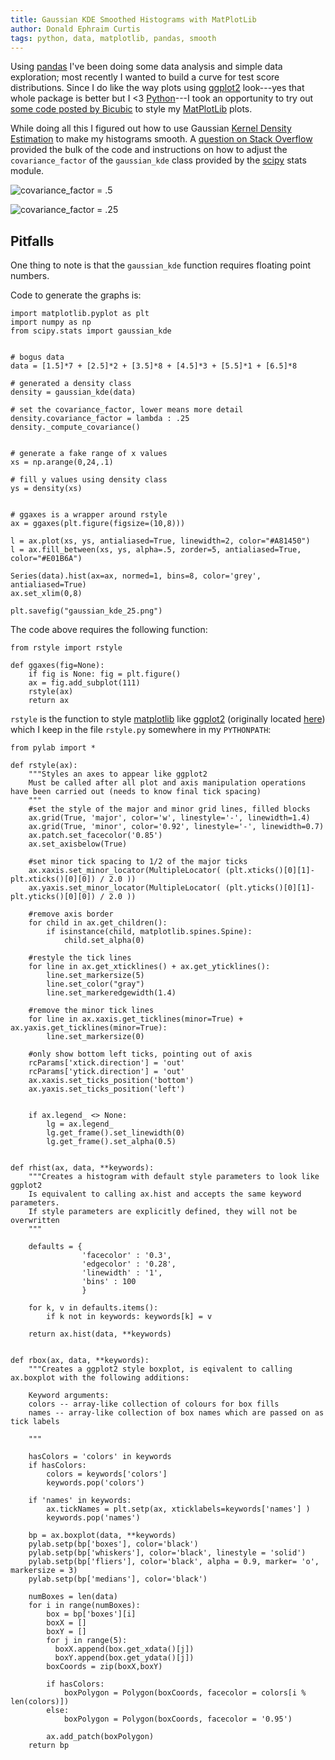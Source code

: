 ```yaml
---
title: Gaussian KDE Smoothed Histograms with MatPlotLib
author: Donald Ephraim Curtis
tags: python, data, matplotlib, pandas, smooth
---
```


Using [pandas][pandas] I've been doing some data analysis and simple data exploration; most recently I wanted to build a curve for test score distributions. Since I do like the way plots using [ggplot2][ggplot2] look---yes that whole package is better but I <3 [Python][python]---I took an opportunity to try out [some code posted by Bicubic][matplotlib-ggplot] to style my [MatPlotLib][matplotlib] plots.

While doing all this I figured out how to use Gaussian [Kernel Density Estimation][kde] to make my histograms smooth. A [question on Stack Overflow][so-density] provided the bulk of the code and instructions on how to adjust the `covariance_factor` of the `gaussian_kde` class provided by the [scipy][scipy] stats module.

![`covariance_factor = .5`](/imgs/gaussian_kde_5.png) 

![`covariance_factor = .25`](/imgs/gaussian_kde_25.png) 

## Pitfalls

One thing to note is that the `gaussian_kde` function requires floating point numbers. 

Code to generate the graphs is:

    import matplotlib.pyplot as plt
    import numpy as np
    from scipy.stats import gaussian_kde
    

    # bogus data
    data = [1.5]*7 + [2.5]*2 + [3.5]*8 + [4.5]*3 + [5.5]*1 + [6.5]*8

    # generated a density class
    density = gaussian_kde(data)

    # set the covariance_factor, lower means more detail
    density.covariance_factor = lambda : .25
    density._compute_covariance()


    # generate a fake range of x values
    xs = np.arange(0,24,.1)

    # fill y values using density class
    ys = density(xs)
    

    # ggaxes is a wrapper around rstyle
    ax = ggaxes(plt.figure(figsize=(10,8)))
    
    l = ax.plot(xs, ys, antialiased=True, linewidth=2, color="#A81450")
    l = ax.fill_between(xs, ys, alpha=.5, zorder=5, antialiased=True, color="#E01B6A")
    
    Series(data).hist(ax=ax, normed=1, bins=8, color='grey', antialiased=True)
    ax.set_xlim(0,8)
    
    plt.savefig("gaussian_kde_25.png")


The code above requires the following function:

    from rstyle import rstyle
    
    def ggaxes(fig=None):
        if fig is None: fig = plt.figure()
        ax = fig.add_subplot(111)
        rstyle(ax)
        return ax
        
`rstyle` is the function to style [matplotlib][matplotlib] like [ggplot2][ggplot2] (originally located [here][matplotlib-ggplot]) which I keep in the file `rstyle.py` somewhere in my `PYTHONPATH`:

    from pylab import *
    
    def rstyle(ax):
        """Styles an axes to appear like ggplot2
        Must be called after all plot and axis manipulation operations have been carried out (needs to know final tick spacing)
        """
        #set the style of the major and minor grid lines, filled blocks
        ax.grid(True, 'major', color='w', linestyle='-', linewidth=1.4)
        ax.grid(True, 'minor', color='0.92', linestyle='-', linewidth=0.7)
        ax.patch.set_facecolor('0.85')
        ax.set_axisbelow(True)
    
        #set minor tick spacing to 1/2 of the major ticks
        ax.xaxis.set_minor_locator(MultipleLocator( (plt.xticks()[0][1]-plt.xticks()[0][0]) / 2.0 ))
        ax.yaxis.set_minor_locator(MultipleLocator( (plt.yticks()[0][1]-plt.yticks()[0][0]) / 2.0 ))
    
        #remove axis border
        for child in ax.get_children():
            if isinstance(child, matplotlib.spines.Spine):
                child.set_alpha(0)
    
        #restyle the tick lines
        for line in ax.get_xticklines() + ax.get_yticklines():
            line.set_markersize(5)
            line.set_color("gray")
            line.set_markeredgewidth(1.4)
    
        #remove the minor tick lines
        for line in ax.xaxis.get_ticklines(minor=True) + ax.yaxis.get_ticklines(minor=True):
            line.set_markersize(0)
    
        #only show bottom left ticks, pointing out of axis
        rcParams['xtick.direction'] = 'out'
        rcParams['ytick.direction'] = 'out'
        ax.xaxis.set_ticks_position('bottom')
        ax.yaxis.set_ticks_position('left')
    
    
        if ax.legend_ <> None:
            lg = ax.legend_
            lg.get_frame().set_linewidth(0)
            lg.get_frame().set_alpha(0.5)
    
    
    def rhist(ax, data, **keywords):
        """Creates a histogram with default style parameters to look like ggplot2
        Is equivalent to calling ax.hist and accepts the same keyword parameters.
        If style parameters are explicitly defined, they will not be overwritten
        """
    
        defaults = {
                    'facecolor' : '0.3',
                    'edgecolor' : '0.28',
                    'linewidth' : '1',
                    'bins' : 100
                    }
    
        for k, v in defaults.items():
            if k not in keywords: keywords[k] = v
    
        return ax.hist(data, **keywords)
    
    
    def rbox(ax, data, **keywords):
        """Creates a ggplot2 style boxplot, is eqivalent to calling ax.boxplot with the following additions:
    
        Keyword arguments:
        colors -- array-like collection of colours for box fills
        names -- array-like collection of box names which are passed on as tick labels
    
        """
    
        hasColors = 'colors' in keywords
        if hasColors:
            colors = keywords['colors']
            keywords.pop('colors')
    
        if 'names' in keywords:
            ax.tickNames = plt.setp(ax, xticklabels=keywords['names'] )
            keywords.pop('names')
    
        bp = ax.boxplot(data, **keywords)
        pylab.setp(bp['boxes'], color='black')
        pylab.setp(bp['whiskers'], color='black', linestyle = 'solid')
        pylab.setp(bp['fliers'], color='black', alpha = 0.9, marker= 'o', markersize = 3)
        pylab.setp(bp['medians'], color='black')
    
        numBoxes = len(data)
        for i in range(numBoxes):
            box = bp['boxes'][i]
            boxX = []
            boxY = []
            for j in range(5):
              boxX.append(box.get_xdata()[j])
              boxY.append(box.get_ydata()[j])
            boxCoords = zip(boxX,boxY)
    
            if hasColors:
                boxPolygon = Polygon(boxCoords, facecolor = colors[i % len(colors)])
            else:
                boxPolygon = Polygon(boxCoords, facecolor = '0.95')
    
            ax.add_patch(boxPolygon)
        return bp

[scipy]: http://www.scipy.org
[kde]: http://en.wikipedia.org/wiki/Kernel_density_estimation
[matplotlib]: http://matplotlib.org
[python]: http://python.org
[messy-mind]: http://messymind.net/
[ggplot2]: http://ggplot2.org
[so-density]: http://stackoverflow.com/questions/4150171/how-to-create-a-density-plot-in-matplotlib
[matplotlib-ggplot]: http://messymind.net/2012/07/making-matplotlib-look-like-ggplot/
[pandas]: http://pandas.pydata.org
[pandas-viz]: http://pandas.pydata.org/pandas-docs/stable/visualization.html
